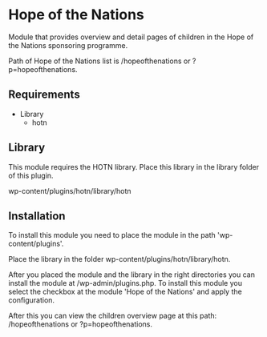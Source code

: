 # Hope of the Nations

Module that provides overview and detail pages of children in the Hope of the Nations sponsoring programme.

Path of Hope of the Nations list is /hopeofthenations or ?p=hopeofthenations.

## Requirements
* Library
	* hotn

## Library
This module requires the HOTN library. Place this library in the library folder of this plugin.

wp-content/plugins/hotn/library/hotn

## Installation
To install this module you need to place the module in the path 'wp-content/plugins'.

Place the library in the folder wp-content/plugins/hotn/library/hotn.

After you placed the module and the library in the right directories you can install the module at /wp-admin/plugins.php. To install this module you select the checkbox at the module 'Hope of the Nations' and apply the configuration.

After this you can view the children overview page at this path: /hopeofthenations or ?p=hopeofthenations.